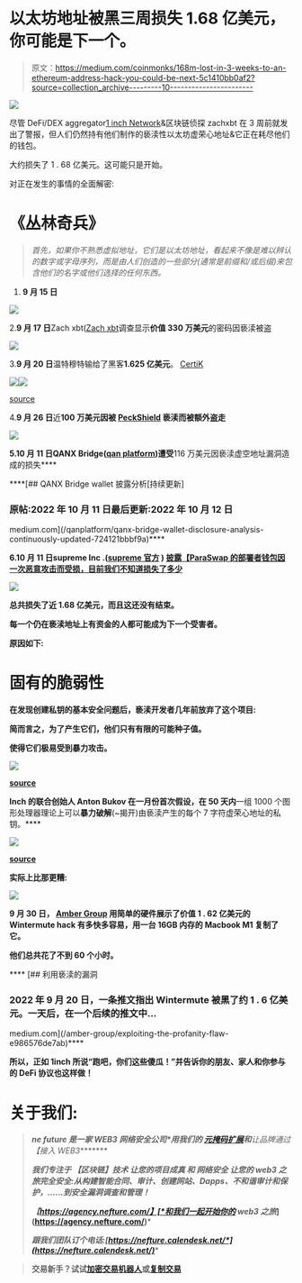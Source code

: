 # 以太坊地址被黑三周损失 1.68 亿美元，你可能是下一个。

> 原文：<https://medium.com/coinmonks/168m-lost-in-3-weeks-to-an-ethereum-address-hack-you-could-be-next-5c1410bb0af2?source=collection_archive---------10----------------------->

![](img/71b38423d314ef17c58f8880753e7c07.png)

尽管 DeFi/DEX aggregator[1 inch Network](https://medium.com/u/2c9a654f35d?source=post_page-----5c1410bb0af2--------------------------------)&区块链侦探 zachxbt 在 3 周前就发出了警报，但人们仍然持有他们制作的亵渎性以太坊虚荣心地址&它正在耗尽他们的钱包。

大约损失了 1 . 68 亿美元。这可能只是开始。

对正在发生的事情的全面解密:

# 《丛林奇兵》

> *首先，如果你不熟悉虚拟地址，它们是以太坊地址，看起来不像是难以辨认的数字或字母序列，而是由人们创造的一些部分(通常是前缀和/或后缀)来包含他们的名字或他们选择的任何东西。*

1.  **9 月 15 日**

![](img/ea914771956b05dd2dc38fec70436506.png)

2.**9 月 17 日**Zach xbt([Zach xbt](https://medium.com/u/abc63bd6b00f?source=post_page-----5c1410bb0af2--------------------------------)调查显示**价值 330 万美元**的密码因亵渎被盗

![](img/68e14c724249fd2eb0d8e09e5b0d0a12.png)

3.**9 月 20 日**温特穆特输给了黑客**1.625 亿美元**。 [CertiK](https://medium.com/u/48cc71597f8a?source=post_page-----5c1410bb0af2--------------------------------)

![](img/71e1ae7042a3f26137a0bfe95afe9f5c.png)![](img/5bc2820750edc355a2b97da5f50a25f6.png)

[source](https://www.certik.com/resources/blog/uGiY0j3hwOzQOMcDPGoz9-wintermute-hack)

4.**9 月 26 日**近**100 万美元因被 [PeckShield](https://medium.com/u/76bcf8c698ec?source=post_page-----5c1410bb0af2--------------------------------) 亵渎而被额外盗走**

**![](img/0f7a2a6598fa1fb5ab0249c4e87191e4.png)**

**5.**10 月 11 日**QANX Bridge([qan platform](https://medium.com/u/bd98ca52a886?source=post_page-----5c1410bb0af2--------------------------------))遭受**116 万美元因亵渎虚空地址漏洞造成的损失****

 ****[## QANX Bridge wallet 披露分析[持续更新]

### 原帖:2022 年 10 月 11 日最后更新:2022 年 10 月 12 日

medium.com](/qanplatform/qanx-bridge-wallet-disclosure-analysis-continuously-updated-724121bbbf9a)**** 

****6.**10 月 11 日**supreme Inc .([supreme 官方](https://medium.com/u/db4e23425b80?source=post_page-----5c1410bb0af2--------------------------------) ) [披露【ParaSwap 的部署者钱包因一次恶意攻击而受损，目前**我们不知道损失了多少**](https://twitter.com/Supremacy_CA/status/1579742626961850368)****

****![](img/815b1b72efede9d7f711aed8fb9a0ca0.png)****

****总共损失了近 1.68 亿美元，而且这还没有结束。****

****每一个仍在亵渎地址上有资金的人都可能成为下一个受害者。****

****原因如下:****

# ****固有的脆弱性****

****在发现**创建**私钥**的基本安全问题**后，亵渎开发者几年前放弃了这个项目:****

**简而言之，为了产生它们，他们只有有限的可能种子值。**

**使得它们极易受到暴力攻击。**

**![](img/74da7071e5acdc979a565ac053e9ae46.png)**

**[source](https://github.com/johguse/profanity/commit/186b9b27ab3e24a1899f648adcabcbf0e5f3131e)**

**Inch 的联合创始人 Anton Bukov 在一月份首次假设，在 50 天内**一组 1000 个图形处理器理论上可以**暴力破解**(~揭开)由亵渎产生的每个 7 字符虚荣心地址的私钥。****

****![](img/26dd92a2b29527d0ec03203eff5d42de.png)****

****[source](https://github.com/johguse/profanity/issues/61)****

****实际上比那更糟:****

****![](img/2a653e63087ab09c1e92ad27f65270c3.png)****

****9 月 30 日， [Amber Group](https://medium.com/u/a75c44287d9f?source=post_page-----5c1410bb0af2--------------------------------) 用简单的硬件展示了价值 1 . 62 亿美元的 Wintermute hack 有多快多容易，用一台 16GB 内存的 **Macbook** M1 复制了它。****

****他们总共花了不到 60 个小时。****

****[](/amber-group/exploiting-the-profanity-flaw-e986576de7ab) [## 利用亵渎的漏洞

### 2022 年 9 月 20 日，一条推文指出 Wintermute 被黑了约 1 . 6 亿美元。一天后，在一个后续的推文中…

medium.com](/amber-group/exploiting-the-profanity-flaw-e986576de7ab)**** 

****所以，正如 1inch 所说**“跑吧，你们这些傻瓜！”**并告诉你的朋友、家人和你参与的 DeFi 协议也这样做！****

# ****关于我们:****

> *****ne future 是一家* ***WEB3 网络安全公司*******用我们的*** [***元掩码扩展***](https://www.nefture.com/)**和*****让品牌通过【接入 WEB3********
> 
> ********我们专注于* ***【区块链】技术*** *让您的项目成真* *和* ***网络安全*** *让您的 web3 之旅完全安全:从构建智能合同、审计、创建网站、Dapps、不和谐审计和保护，……到安全漏洞调查和管理！********
> 
> *******【https://agency.nefture.com/】[*和我们一起开始你的 web3 之旅*](https://agency.nefture.com/)*******
> 
> *********跟我们团队订个电话:****[*https://nefture.calendesk.net/*](https://nefture.calendesk.net/)*******

> ******交易新手？试试[加密交易机器人](/coinmonks/crypto-trading-bot-c2ffce8acb2a)或[复制交易](/coinmonks/top-10-crypto-copy-trading-platforms-for-beginners-d0c37c7d698c)******